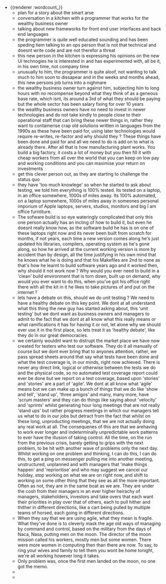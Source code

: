- {{renderer :wordcount_}}
	- plan for a story about the smart arse
	- conversation in a kitchen with a programmer that works for the wealthy business owner
	- talking about new frameworks for front end user interfaces and back end languages
	- the programmer is quite well educated sounding and has been speding tiem talking to an ops person that is not that technical and doesnt write code and are not therefor a threat
	- this new person in the kitchen is expressing his opinions on the new UI technogies he is interested in and has experimented with, all be it, in his own time, not company time
	- unusually to him, the programmer is quite aloof, not wanting to talk much to him soon to dissapear and in the weeks and months ahead, this new persons job turns into a nighmare
	- the wealthy business owner turn against him, subjecting him to long hours with no recompense beyond what they think of as a geneous base rate, which isnt, its around a 3rd of what they should be paying but the whole sector has been salary fixing for over 10 years
	- the wealthy business owners have no need to invest in newer technologies and do not take kindly to people close to their operational staff that can bring these newer things in, rather they want to containerise crap old solutions written in languages from the 1990s as these have been paid for, using later technologies would require re-writes, re-factor and why should they ? These things have been done and paid for and all we need to do is add on to what is already there. After all that is how manufacturing plant works. You build a big factory, it costs a lot of money but you then fill it with cheap workers from all over the world that you can keep on low pay and working conditions and you can maximise your return on investments
	- get this clever person out, as they are starting to challenge the status quo
	- they have 'too much knowlege' so when he started to ask about testing, we told him everything is 100% tested. Its tested on a laptop, in an office somewhere, 1000s of miles away. Its 100% automated, on a laptop somewhere, 1000s of miles away in someones personal imporium of Apple laptops, servers, studios, monitors and big I am office furntiture.
	- The sofware build is so eye wateringly complicated that only this one person actually has an incling of how to build it, but even he doesnt really know how, as the software build he has is on one of these laptops right now and its never been built from scratch for months, if not years, each time a new version comes along he's just updated his libraries, compilers, operating system as he's gone along, so how he arrived at the current working version is more by accident than by design, all the time justifying in his own mind that he knows what he is doing and that his Makefiles are 2nd to none as that's how he learnt to build software years ago and it worked then, why should it not work now ? Why would you ever need to build in a 'clean' build environment that is torn down, built up on demand, why would you ever want to do this, when you've got his office right there with all the kit in it he likes to take pictures of and put on the internet ?
	- lets have a debate on this, should we do unit testing ? We need to have a healthy debate on this key point. We dont at all understand what this thing the new guy has started asking about, this 'unit testing' but we dont want as business owners and managers to admit to the fact that we dont at all know what this really means or what ramifications it has for having it or not, let alone why we should ever use it in the first place, so lets treat it as 'healthy debate', like they do in our great democracies.
	- we certainly wouldnt want to distrupt the market place we have now created for testers who test our software. They do it all manually of course but we dont ever bring that to anyones attention, rather, we pass spread sheets around that say what tests have been done and what the test coverage is, in our minds, right now achieved. There is never any direct link, logical or otherwise between the tests we do and the physical code, so no automated test coverage report could ever be done but we report on a test coverage, based upon 'stories' and 'stories' are a part of 'agile'. We dont at all know what 'agile' means but we can make up a bunch of things that we do like 'show and tell', 'stand up', 'three amigos' and many, many more, have 'scrum masters' and they can do things like saying about 'velocity' and 'sprints' whilst generating hour long meetings that are not really 'stand ups' but rather progress meetings in which our managers tell us what to do in our jobs but detract from the fact that whilst on these long, unproducting meetings, that we are not actually doing any real work at all. The consequenes of this are that we arehaving to work ever longer and indeterminally unpredictable work patterns to ever have the illusion of taking control. All the time, on the run from the previous crisis, barely getting to grips with the next problem, to be hit with another wave of problems only the next day. Whilst working on one problem and thinking, I can do this, I can do this, to get a ping on messenger pulling me into another meeting, unstructured, unplanned and with managers that 'make things happen' and 'reprioritise' and who may suggest we cancel our holiday, stop working on what we are on right now, and shift to working on some other thing that they see as all the more important. Often as not, they are in the same boat as we are. They are under the cosh from their managers in an ever higher heirachy of managers, stakeholders, investors and take overs that each want their priorities in play over that of others, each to pull hither and thither in different directions, like a cart being pulled by multiple teams of horsed, each going in different directions.
	- When they say that we are using agile, what they mean is fragile. What they've done is to cleverly mask the age old ways of managing by command and control, based on the military from the days of Naca, Nasa, putting men on the moon. The director of the moon mission called his workers, mostly men but some women. There were more women in computing then than there are now. To say, to ring your wives and family to tell them you wont be home tonight, we're all working however long it takes.
	- Only problem was, once the first men landed on the moon, no one got the memo.
	-
	-
